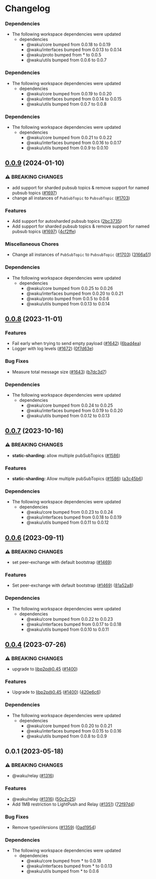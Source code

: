 # Changelog

### Dependencies

* The following workspace dependencies were updated
  * dependencies
    * @waku/core bumped from 0.0.18 to 0.0.19
    * @waku/interfaces bumped from 0.0.13 to 0.0.14
    * @waku/proto bumped from * to 0.0.5
    * @waku/utils bumped from 0.0.6 to 0.0.7

### Dependencies

* The following workspace dependencies were updated
  * dependencies
    * @waku/core bumped from 0.0.19 to 0.0.20
    * @waku/interfaces bumped from 0.0.14 to 0.0.15
    * @waku/utils bumped from 0.0.7 to 0.0.8

### Dependencies

* The following workspace dependencies were updated
  * dependencies
    * @waku/core bumped from 0.0.21 to 0.0.22
    * @waku/interfaces bumped from 0.0.16 to 0.0.17
    * @waku/utils bumped from 0.0.9 to 0.0.10

## [0.0.9](https://github.com/waku-org/js-waku/compare/relay-v0.0.8...relay-v0.0.9) (2024-01-10)


### ⚠ BREAKING CHANGES

* add support for sharded pubsub topics & remove support for named pubsub topics ([#1697](https://github.com/waku-org/js-waku/issues/1697))
* change all instances of `PubSubTopic` to `PubsubTopic` ([#1703](https://github.com/waku-org/js-waku/issues/1703))

### Features

* Add support for autosharded pubsub topics ([2bc3735](https://github.com/waku-org/js-waku/commit/2bc3735e4dcf85f06b3dee542024d7f20a40fac2))
* Add support for sharded pubsub topics & remove support for named pubsub topics ([#1697](https://github.com/waku-org/js-waku/issues/1697)) ([4cf2ffe](https://github.com/waku-org/js-waku/commit/4cf2ffefa75e0571805036b71644d2cdd4fe3192))


### Miscellaneous Chores

* Change all instances of `PubSubTopic` to `PubsubTopic` ([#1703](https://github.com/waku-org/js-waku/issues/1703)) ([3166a51](https://github.com/waku-org/js-waku/commit/3166a5135e77583da4fa722ee2aa47c785854a38))


### Dependencies

* The following workspace dependencies were updated
  * dependencies
    * @waku/core bumped from 0.0.25 to 0.0.26
    * @waku/interfaces bumped from 0.0.20 to 0.0.21
    * @waku/proto bumped from 0.0.5 to 0.0.6
    * @waku/utils bumped from 0.0.13 to 0.0.14

## [0.0.8](https://github.com/waku-org/js-waku/compare/relay-v0.0.7...relay-v0.0.8) (2023-11-01)


### Features

* Fail early when trying to send empty payload ([#1642](https://github.com/waku-org/js-waku/issues/1642)) ([6bad4ea](https://github.com/waku-org/js-waku/commit/6bad4ea7d1dee79c296c550390da57ffa824e2cf))
* Logger with log levels ([#1672](https://github.com/waku-org/js-waku/issues/1672)) ([0f7d63e](https://github.com/waku-org/js-waku/commit/0f7d63ef93716223dc8fea7e8cb09e12e267b386))


### Bug Fixes

* Measure total message size ([#1643](https://github.com/waku-org/js-waku/issues/1643)) ([b7dc3d7](https://github.com/waku-org/js-waku/commit/b7dc3d7576e9444a5acbb036812c05cfccb25815))


### Dependencies

* The following workspace dependencies were updated
  * dependencies
    * @waku/core bumped from 0.0.24 to 0.0.25
    * @waku/interfaces bumped from 0.0.19 to 0.0.20
    * @waku/utils bumped from 0.0.12 to 0.0.13

## [0.0.7](https://github.com/waku-org/js-waku/compare/relay-v0.0.6...relay-v0.0.7) (2023-10-16)


### ⚠ BREAKING CHANGES

* **static-sharding:** allow multiple pubSubTopics ([#1586](https://github.com/waku-org/js-waku/issues/1586))

### Features

* **static-sharding:** Allow multiple pubSubTopics ([#1586](https://github.com/waku-org/js-waku/issues/1586)) ([a3c45b6](https://github.com/waku-org/js-waku/commit/a3c45b6e1a9beae488cae3c71c48949fa47bcaf6))


### Dependencies

* The following workspace dependencies were updated
  * dependencies
    * @waku/core bumped from 0.0.23 to 0.0.24
    * @waku/interfaces bumped from 0.0.18 to 0.0.19
    * @waku/utils bumped from 0.0.11 to 0.0.12

## [0.0.6](https://github.com/waku-org/js-waku/compare/relay-v0.0.5...relay-v0.0.6) (2023-09-11)


### ⚠ BREAKING CHANGES

* set peer-exchange with default bootstrap ([#1469](https://github.com/waku-org/js-waku/issues/1469))

### Features

* Set peer-exchange with default bootstrap ([#1469](https://github.com/waku-org/js-waku/issues/1469)) ([81a52a8](https://github.com/waku-org/js-waku/commit/81a52a8097ba948783c9d798ba362af0f27e1c10))


### Dependencies

* The following workspace dependencies were updated
  * dependencies
    * @waku/core bumped from 0.0.22 to 0.0.23
    * @waku/interfaces bumped from 0.0.17 to 0.0.18
    * @waku/utils bumped from 0.0.10 to 0.0.11

## [0.0.4](https://github.com/waku-org/js-waku/compare/relay-v0.0.3...relay-v0.0.4) (2023-07-26)


### ⚠ BREAKING CHANGES

* upgrade to libp2p@0.45 ([#1400](https://github.com/waku-org/js-waku/issues/1400))

### Features

* Upgrade to libp2p@0.45 ([#1400](https://github.com/waku-org/js-waku/issues/1400)) ([420e6c6](https://github.com/waku-org/js-waku/commit/420e6c698dd8f44d40d34e47d876da5d2e1ce85e))


### Dependencies

* The following workspace dependencies were updated
  * dependencies
    * @waku/core bumped from 0.0.20 to 0.0.21
    * @waku/interfaces bumped from 0.0.15 to 0.0.16
    * @waku/utils bumped from 0.0.8 to 0.0.9

## 0.0.1 (2023-05-18)


### ⚠ BREAKING CHANGES

* @waku/relay ([#1316](https://github.com/waku-org/js-waku/issues/1316))

### Features

* @waku/relay ([#1316](https://github.com/waku-org/js-waku/issues/1316)) ([50c2c25](https://github.com/waku-org/js-waku/commit/50c2c2540f3c5ff78d93f3fea646da0eee246e17))
* Add 1MB restriction to LightPush and Relay ([#1351](https://github.com/waku-org/js-waku/issues/1351)) ([72f97d4](https://github.com/waku-org/js-waku/commit/72f97d4545512f92936b1a9b50fa0b53f8603f9d))


### Bug Fixes

* Remove typesVersions ([#1359](https://github.com/waku-org/js-waku/issues/1359)) ([0ad1954](https://github.com/waku-org/js-waku/commit/0ad19540d527309e0174afa7e9fff2924570d361))


### Dependencies

* The following workspace dependencies were updated
  * dependencies
    * @waku/core bumped from * to 0.0.18
    * @waku/interfaces bumped from * to 0.0.13
    * @waku/utils bumped from * to 0.0.6
